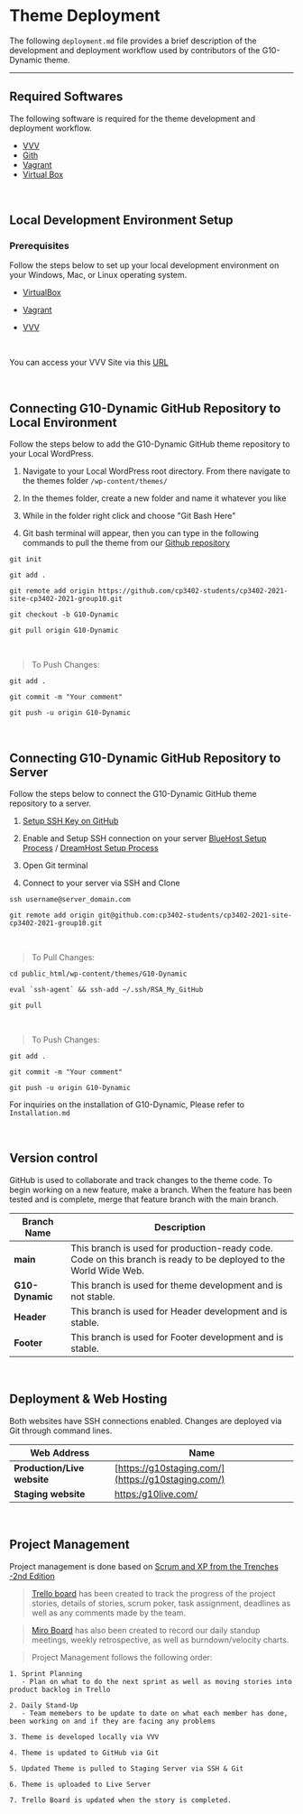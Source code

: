 # Theme Deployment
The following `deployment.md` file provides a brief description of the development and deployment workflow used by contributors of the G10-Dynamic theme.

___


## Required Softwares
The following software is required for the theme development and deployment workflow.
- [VVV](https://varyingvagrantvagrants.org/)
- [Gith](https://git-scm.com/)
- [Vagrant](https://www.vagrantup.com/)
- [Virtual Box](https://www.virtualbox.org/)

<br>

## Local Development Environment Setup
### Prerequisites
Follow the steps below to set up your local development environment on your Windows, Mac, or Linux operating system.
<br>

* [VirtualBox](https://www.virtualbox.org/)

* [Vagrant](https://www.vagrantup.com/docs/installation)

* [VVV](https://varyingvagrantvagrants.org/docs/en-US/installation/)

<br>

You can access your VVV Site via this [URL](https://vvv.test.com)

<br>

## Connecting G10-Dynamic GitHub Repository to Local Environment
Follow the steps below to add the  G10-Dynamic GitHub theme repository to your Local WordPress.
<br>

1. Navigate to your Local WordPress root directory. From there navigate to the themes folder `/wp-content/themes/`

2. In the themes folder, create a new folder and name it whatever you like

3. While in the folder right click and choose "Git Bash Here"

4. Git bash terminal will appear, then you can type in the following commands to pull the theme from our [Github repository](https://github.com/cp3402-students/cp3402-2021-site-cp3402-2021-group10)

```
git init

git add .

git remote add origin https://github.com/cp3402-students/cp3402-2021-site-cp3402-2021-group10.git

git checkout -b G10-Dynamic

git pull origin G10-Dynamic
```

<br>

>To Push Changes:
```
git add .

git commit -m "Your comment"

git push -u origin G10-Dynamic
```
<br>

## Connecting G10-Dynamic GitHub Repository to Server
Follow the steps below to connect the G10-Dynamic GitHub theme repository to a server.
<br>

1. [Setup SSH Key on GitHub](https://docs.github.com/en/enterprise-server@3.0/authentication/connecting-to-github-with-ssh/adding-a-new-ssh-key-to-your-github-account)

2. Enable and Setup SSH connection on your server [BlueHost Setup Process](https://www.bluehost.com/help/article/ssh-access) / [DreamHost Setup Process](https://help.dreamhost.com/hc/en-us/articles/216041267-SSH-overview)

3. Open Git terminal

4. Connect to your server via SSH and Clone
```
ssh username@server_domain.com

git remote add origin git@github.com:cp3402-students/cp3402-2021-site-cp3402-2021-group10.git
```

<br>

>To Pull Changes:

```
cd public_html/wp-content/themes/G10-Dynamic

eval `ssh-agent` && ssh-add ~/.ssh/RSA_My_GitHub

git pull
```

<br>

>To Push Changes:

```
git add .

git commit -m "Your comment"

git push -u origin G10-Dynamic
```

For inquiries on the installation of G10-Dynamic, Please refer to `Installation.md`

<br>

## Version control
GitHub is used to collaborate and track changes to the theme code. To begin working on a new feature, make a branch. When the feature has been tested and is complete, merge that feature branch with the main branch.<br>


Branch Name | Description
------------|------------
**main** | This branch is used for production-ready code. Code on this branch is ready to be deployed to the World Wide Web.<br>
**G10-Dynamic** | This branch is used for theme development and is not stable.<br>
**Header** | This branch is used for Header development and is stable.<br>
**Footer** | This branch is used for Footer development and is stable.<br>

<br>

## Deployment & Web Hosting
Both websites have SSH connections enabled. Changes are deployed via Git through command lines.<br>


Web Address | Name
------------- | -------------
**Production/Live website** | [https://g10staging.com/](https://g10staging.com/)
**Staging website** | [https:/g10live.com/](https://g10live.com/)

<br>

## Project Management
Project management is done based on [Scrum and XP from the Trenches -2nd Edition](https://www.infoq.com/minibooks/scrum-xp-from-the-trenches-2/)

> [Trello board](https://trello.com/invite/b/sOGpE2zM/bf357bb64a6533dd8aebb13b321b3faf/content-managment-group-10) has been created to track the progress of the project stories, details of stories, scrum poker, task assignment, deadlines as well as any comments made by the team. 

> [Miro Board](https://miro.com/welcomeonboard/djRTTEhtUUFVdmVrN29TdGRzWUtCYUd2NDJDWmg5NTdSYng5QUt2V3ZDNjVqd1BJTDRKUjJqRmIycUlmcURLT3wzMDc0NDU3MzUzNjQwNjA1Mjk4?invite_link_id=662373346887) has also been created to record our daily standup meetings, weekly retrospective, as well as burndown/velocity charts.

>Project Management follows the following order:
```
1. Sprint Planning 
   - Plan on what to do the next sprint as well as moving stories into product backlog in Trello
   
2. Daily Stand-Up 
   - Team memebers to be update to date on what each member has done, been working on and if they are facing any problems
   
3. Theme is developed locally via VVV

4. Theme is updated to GitHub via Git

5. Updated Theme is pulled to Staging Server via SSH & Git

6. Theme is uploaded to Live Server

7. Trello Board is updated when the story is completed.

```
